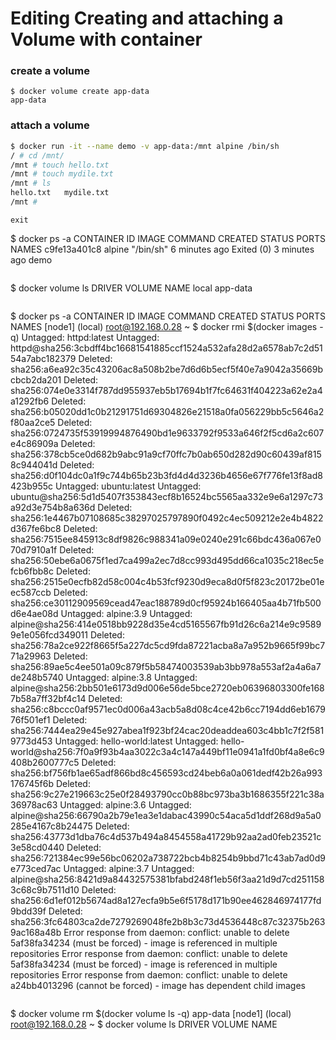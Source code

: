 # Editing Creating and attaching a Volume with container
### create a volume
```
$ docker volume create app-data
app-data
```
### attach a volume 
``` bash
$ docker run -it --name demo -v app-data:/mnt alpine /bin/sh
/ # cd /mnt/
/mnt # touch hello.txt
/mnt # touch mydile.txt
/mnt # ls
hello.txt   mydile.txt
/mnt # 
```
```
exit
```
$ docker ps -a
CONTAINER ID        IMAGE               COMMAND             CREATED             STATUS                     PORTS               NAMES
c9fe13a401c8        alpine              "/bin/sh"           6 minutes ago       Exited (0) 3 minutes ago                       demo
```
```
$ docker volume ls
DRIVER              VOLUME NAME
local               app-data
```
```
$ docker ps -a
CONTAINER ID        IMAGE               COMMAND             CREATED             STATUS              PORTS               NAMES
[node1] (local) root@192.168.0.28 ~
$ docker rmi $(docker images -q)
Untagged: httpd:latest
Untagged: httpd@sha256:3cbdff4bc16681541885ccf1524a532afa28d2a6578ab7c2d5154a7abc182379
Deleted: sha256:a6ea92c35c43206ac8a508b2be7d6d6b5ecf5f40e7a9042a35669bcbcb2da201
Deleted: sha256:074e0e3314f787dd955937eb5b17694b1f7fc64631f404223a62e2a4a1292fb6
Deleted: sha256:b05020dd1c0b21291751d69304826e21518a0fa056229bb5c5646a2f80aa2ce5
Deleted: sha256:0724735f53919994876490bd1e9633792f9533a646f2f5cd6a2c607e4c86909a
Deleted: sha256:378cb5ce0d682b9abc91a9cf70ffc7b0ab650d282d90c60439af8158c944041d
Deleted: sha256:d0f104dc0a1f9c744b65b23b3fd4d4d3236b4656e67f776fe13f8ad8423b955c
Untagged: ubuntu:latest
Untagged: ubuntu@sha256:5d1d5407f353843ecf8b16524bc5565aa332e9e6a1297c73a92d3e754b8a636d
Deleted: sha256:1e4467b07108685c38297025797890f0492c4ec509212e2e4b4822d367fe6bc8
Deleted: sha256:7515ee845913c8df9826c988341a09e0240e291c66bdc436a067e070d7910a1f
Deleted: sha256:50ebe6a0675f1ed7ca499a2ec7d8cc993d495dd66ca1035c218ec5efcb6fbb8c
Deleted: sha256:2515e0ecfb82d58c004c4b53fcf9230d9eca8d0f5f823c20172be01eec587ccb
Deleted: sha256:ce30112909569cead47eac188789d0cf95924b166405aa4b71fb500d6e4ae08d
Untagged: alpine:3.9
Untagged: alpine@sha256:414e0518bb9228d35e4cd5165567fb91d26c6a214e9c95899e1e056fcd349011
Deleted: sha256:78a2ce922f8665f5a227dc5cd9fda87221acba8a7a952b9665f99bc771a29963
Deleted: sha256:89ae5c4ee501a09c879f5b58474003539ab3bb978a553af2a4a6a7de248b5740
Untagged: alpine:3.8
Untagged: alpine@sha256:2bb501e6173d9d006e56de5bce2720eb06396803300fe1687b58a7ff32bf4c14
Deleted: sha256:c8bccc0af9571ec0d006a43acb5a8d08c4ce42b6cc7194dd6eb167976f501ef1
Deleted: sha256:7444ea29e45e927abea1f923bf24cac20deaddea603c4bb1c7f2f5819773d453
Untagged: hello-world:latest
Untagged: hello-world@sha256:7f0a9f93b4aa3022c3a4c147a449bf11e0941a1fd0bf4a8e6c9408b2600777c5
Deleted: sha256:bf756fb1ae65adf866bd8c456593cd24beb6a0a061dedf42b26a993176745f6b
Deleted: sha256:9c27e219663c25e0f28493790cc0b88bc973ba3b1686355f221c38a36978ac63
Untagged: alpine:3.6
Untagged: alpine@sha256:66790a2b79e1ea3e1dabac43990c54aca5d1ddf268d9a5a0285e4167c8b24475
Deleted: sha256:43773d1dba76c4d537b494a8454558a41729b92aa2ad0feb23521c3e58cd0440
Deleted: sha256:721384ec99e56bc06202a738722bcb4b8254b9bbd71c43ab7ad0d9e773ced7ac
Untagged: alpine:3.7
Untagged: alpine@sha256:8421d9a84432575381bfabd248f1eb56f3aa21d9d7cd2511583c68c9b7511d10
Deleted: sha256:6d1ef012b5674ad8a127ecfa9b5e6f5178d171b90ee462846974177fd9bdd39f
Deleted: sha256:3fc64803ca2de7279269048fe2b8b3c73d4536448c87c32375b2639ac168a48b
Error response from daemon: conflict: unable to delete 5af38fa34234 (must be forced) - image is referenced in multiple repositories
Error response from daemon: conflict: unable to delete 5af38fa34234 (must be forced) - image is referenced in multiple repositories
Error response from daemon: conflict: unable to delete a24bb4013296 (cannot be forced) - image has dependent child images
```
```
$ docker volume rm $(docker volume ls -q)
app-data
[node1] (local) root@192.168.0.28 ~
$ docker volume ls
DRIVER              VOLUME NAME
```





